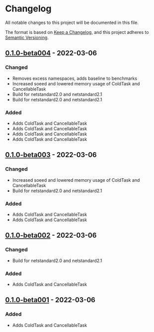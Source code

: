 # Changelog

All notable changes to this project will be documented in this file.

The format is based on [Keep a Changelog](https://keepachangelog.com/en/1.0.0/),
and this project adheres to [Semantic Versioning](https://semver.org/spec/v2.0.0.html).

## [0.1.0-beta004] - 2022-03-06

### Changed

- Removes excess namespaces, adds baseline to benchmarks
- Increased soeed and lowered memory usage of ColdTask and CancellableTask
- Build for netstandard2.0 and netstandard2.1
- Build for netstandard2.0 and netstandard2.1

### Added
- Adds ColdTask and CancellableTask
- Adds ColdTask and CancellableTask
- Adds ColdTask and CancellableTask
- Adds ColdTask and CancellableTask
## [0.1.0-beta003] - 2022-03-06

### Changed

- Increased soeed and lowered memory usage of ColdTask and CancellableTask
- Build for netstandard2.0 and netstandard2.1

### Added
- Adds ColdTask and CancellableTask
- Adds ColdTask and CancellableTask

## [0.1.0-beta002] - 2022-03-06

### Changed

- Build for netstandard2.0 and netstandard2.1

### Added

- Adds ColdTask and CancellableTask

## [0.1.0-beta001] - 2022-03-06

### Added

- Adds ColdTask and CancellableTask

[Unreleased]: https://github.com/TheAngryByrd/IcedTasks/compare/v0.1.0-beta004...HEAD
[0.1.0-beta004]: https://github.com/TheAngryByrd/IcedTasks/releases/tag/v0.1.0-beta004
[0.1.0-beta003]: https://github.com/TheAngryByrd/IcedTasks/releases/tag/v0.1.0-beta003
[0.1.0-beta002]: https://github.com/TheAngryByrd/IcedTasks/releases/tag/v0.1.0-beta002
[0.1.0-beta001]: https://github.com/TheAngryByrd/IcedTasks/releases/tag/v0.1.0-beta001
